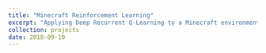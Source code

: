 ```yaml
---
title: "Minecraft Reinforcement Learning"
excerpt: "Applying Deep Recurrent Q-Learning to a Minecraft environment."
collection: projects
date: 2018-09-10
---
```


